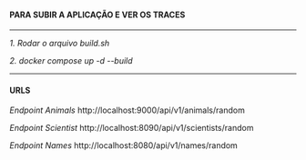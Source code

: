 ####  PARA SUBIR A APLICAÇÃO E VER OS TRACES

---

*1. Rodar o arquivo build.sh*

*2. docker compose  up -d --build* 

---

#### URLS




*Endpoint Animals*
http://localhost:9000/api/v1/animals/random

*Endpoint Scientist*
http://localhost:8090/api/v1/scientists/random

*Endpoint Names*
http://localhost:8080/api/v1/names/random




